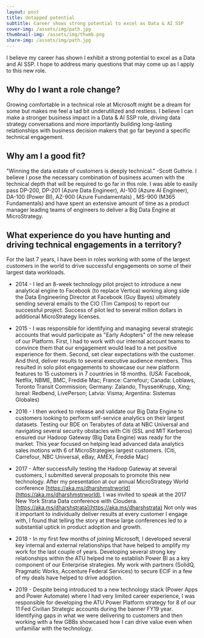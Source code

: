 ```yaml
---
layout: post
title: Untapped potential
subtitle: Career shows strong potential to excel as Data & AI SSP
cover-img: /assets/img/path.jpg
thumbnail-img: /assets/img/thumb.png
share-img: /assets/img/path.jpg
---
```


I believe my career has shown I exhibit a strong potential to excel as a Data and AI SSP. I hope to address many questions that may come up as I apply to this new role. 

## Why do I want a role change? 
Growing comfortable in a technical role at Microsoft might be a dream for some but makes me feel a tad bit underutilized and restless.  I believe I can make a stronger business impact in a Data & AI SSP role, driving data strategy conversations and more importantly building long-lasting relationships with business decision makers that go far beyond a specific technical engagement. 

## Why am I a good fit?
"Winning the data estate of customers is deeply technical." -Scott Guthrie.  I believe I pose the necessary combination of business acumen with the technical depth that will be required to go far in this role. I was able to easily pass DP-200, DP-201 (Azure Data Engineer), AI-100 (Azure AI Engineer), DA-100 (Power BI), AZ-900 (Azure Fundamentals) , MS-900 (M365 Fundamentals) and have spent an extensive amount of time as a product manager leading teams of engineers to deliver a Big Data Engine at MicroStrategy. 

## What experience do you have hunting and driving technical engagements in a territory?
For the last 7 years, I have been in roles working with some of the largest customers in the world to drive successful engagements on some of their largest data workloads.

- 2014 - I led an 8-week technology pilot project to introduce a new analytical engine to Facebook (to replace Vertica) working along side the Data Engineering Director at Facebook (Guy Bayes) ultimately sending several emails to the CIO (Tim Campos) to report our successful project. Success of pilot led to several million dollars in additional MicroStrategy licenses. 

- 2015 - I was responsible for identifying and managing several strategic accounts that would participate as "Early Adopters" of the new release of our Platform. First, I had to work with our internal account teams to convince them that our engagement would lead to a net positive experience for them. Second, set clear expectations with the customer. And third, deliver results to several executive audience members. This resulted in solo pilot engagements to showcase our new platform features to 15 customers in 7 countries in 18 months. (USA: Facebook, Netflix, NBME, BMC, Freddie Mac; France: Carrefour; Canada: Loblaws, Toronto Transit Commission; Germany: Zalando, ThyssenKrupp, Xing; Isreal: Redbend, LivePerson; Latvia: Visma; Argentina: Sistemas Globales)

- 2016 -  I then worked to release and validate our Big Data Engine to customers looking to perform self-service analytics on their largest datasets. Testing our BDE on Terabytes of data at NBC Universal and navigating several security obstacles with Citi (SSL and MIT Kerberos) ensured our Hadoop Gateway (Big Data Engine) was ready for the market. This year focused on helping lead advanced data analytics sales motions with 6 of MicroStrategies largest customers. (Citi, Carrefour, NBC Universal, eBay, AMEX, Freddie Mac)

- 2017 - After successfully testing the Hadoop Gateway at several customers, I submitted several proposals to promote this new technology. After my presentation at our annual MicroStrategy World conference [https://aka.ms/dharshmstrworld](https://aka.ms/dharshmstrworld), I was invited to speak at the 2017 New York Strata Data conference with Cloudera. [https://aka.ms/dharshstrata](https://aka.ms/dharshstrata) Not only was it important to individually deliver results at every customer I engage with, I found that telling the story at these large conferences led to a substantial uptick in product adoption and growth. 

- 2018 - In my first few months of joining Microsoft, I developed several key internal and external relationships that have helped to amplify my work for the last couple of years. Developing several strong key relationships within the ATU helped me to establish Power BI as a key component of our Enterprise strategies. My work with partners (SolidQ, Pragmatic Works, Accenture Federal Services) to secure ECIF in a few of my deals have helped to drive adoption. 

- 2019 - Despite being introduced to a new technology stack (Power Apps and Power Automate) where I had very limited career experience, I was responsible for developing the ATU Power Platform strategy for 8 of our 11 Fed Civilian Strategic accounts during the banner FY19 year. Identifying gaps in what we were delivering to customers and then working with a few GBBs showcased how I can drive value even when unfamiliar with the technology.  

